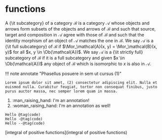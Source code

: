 # functions

A {\it subcategory} of a category $\mathcal{B}$ is a category $\mathcal{A}$
whose objects and arrows form subsets of the objects and arrows of $\mathcal{B}$
and such that source, target and composition in $\mathcal{A}$ agree with those
of $\mathcal{B}$ and such that the identity morphism of an object of
$\mathcal{A}$ matches the one in $\mathcal{B}$. We say $\mathcal{A}$ is a
{\it full subcategory} of $\mathcal{B}$ if $\Mor_\mathcal{A}(x, y)
= \Mor_\mathcal{B}(x, y)$ for all $x, y \in \Ob(\mathcal{A})$.
We say $\mathcal{A}$ is a {\it strictly full} subcategory of $\mathcal{B}$
if it is a full subcategory and given $x \in \Ob(\mathcal{A})$ any
object of $\mathcal{B}$ which is isomorphic to $x$ is also in $\mathcal{A}$.





!!! note annotate "Phasellus posuere in sem ut cursus (1)"

    Lorem ipsum dolor sit amet, (2) consectetur adipiscing elit. Nulla et
    euismod nulla. Curabitur feugiat, tortor non consequat finibus, justo
    purus auctor massa, nec semper lorem quam in massa.

1.  :man_raising_hand: I'm an annotation!
2.  :woman_raising_hand: I'm an annotation as well!



```
Hello @tag(code)
Hello -@tag(code)
Hello --@tag(code)
```

[integral of positive functions](integral of positive functions)




